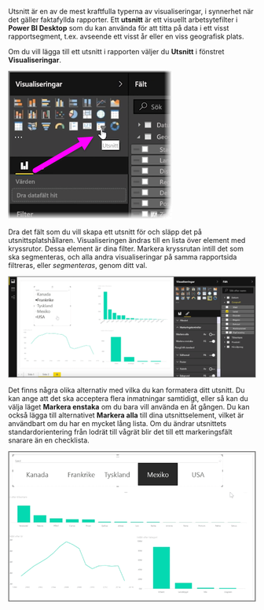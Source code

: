 Utsnitt är en av de mest kraftfulla typerna av visualiseringar, i synnerhet när det gäller faktafyllda rapporter. Ett **utsnitt** är ett visuellt arbetsytefilter i **Power BI Desktop** som du kan använda för att titta på data i ett visst rapportsegment, t.ex. avseende ett visst år eller en viss geografisk plats.

Om du vill lägga till ett utsnitt i rapporten väljer du **Utsnitt** i fönstret **Visualiseringar**.

![](media/3-4-create-slicers/3-4_1.png)

Dra det fält som du vill skapa ett utsnitt för och släpp det på utsnittsplatshållaren. Visualiseringen ändras till en lista över element med kryssrutor. Dessa element är dina filter. Markera kryssrutan intill det som ska segmenteras, och alla andra visualiseringar på samma rapportsida filtreras, eller *segmenteras*, genom ditt val.

![](media/3-4-create-slicers/3-4_2.png)

Det finns några olika alternativ med vilka du kan formatera ditt utsnitt. Du kan ange att det ska acceptera flera inmatningar samtidigt, eller så kan du välja läget **Markera enstaka** om du bara vill använda en åt gången. Du kan också lägga till alternativet **Markera alla** till dina utsnittselement, vilket är användbart om du har en mycket lång lista. Om du ändrar utsnittets standardorientering från lodrät till vågrät blir det till ett markeringsfält snarare än en checklista.

![](media/3-4-create-slicers/3-4_3.png)

